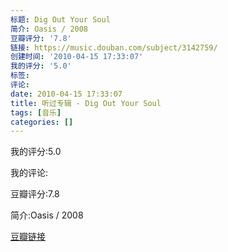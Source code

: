 ```yaml
---
标题: Dig Out Your Soul
简介: Oasis / 2008
豆瓣评分: '7.8'
链接: https://music.douban.com/subject/3142759/
创建时间: '2010-04-15 17:33:07'
我的评分: '5.0'
标签:
评论:
date: 2010-04-15 17:33:07
title: 听过专辑 - Dig Out Your Soul
tags: [音乐]
categories: []
---
```


我的评分:5.0

我的评论:

豆瓣评分:7.8

简介:Oasis / 2008

[豆瓣链接](https://music.douban.com/subject/3142759/)

